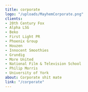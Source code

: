```yaml
---
title: corporate
logo: "/uploads/MayhemCorporate.png"
clients:
- 20th Century Fox
- Alpha LSG
- Beko
- First Light PR
- Phoenix Group
- Houzen
- Innocent Smoothies
- Grundig
- More United
- National Film & Television School
- Philip Morris
- University of York
about: Corporate shit mate
link: "/corporate"
---
```


